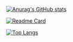 [![Anurag's GitHub stats](https://github-readme-stats.vercel.app/api?username=hummingg&count_private=true&show_icons=true&theme=radical)](https://github.com/anuraghazra/github-readme-stats)

[![Readme Card](https://github-readme-stats.vercel.app/api/pin/?username=hummingg&repo=Vue)](https://github.com/anuraghazra/github-readme-stats)

[![Top Langs](https://github-readme-stats.vercel.app/api/top-langs/?username=hummingg)](https://github.com/anuraghazra/github-readme-stats)
